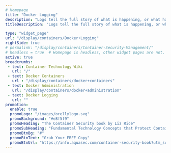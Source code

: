```yaml
---
# Homepage
title: "Docker Logging"
description: "Logs tell the full story of what is happening, or what happened at every layer of the stack. Whether it’s the application layer, the networking layer, the infrastructure layer, or storage, logs have all the answers. This page gathers resources about working with Docker logs, how to manage and implement Docker logs and more."
titleDescription: "Logs tell the full story of what is happening, or what happened at every layer of the stack. Whether it’s the application layer, the <a href='/display/containers/Docker+Networking+101'>networking</a> layer, the infrastructure layer, or storage, logs have all the answers. This page gathers resources about working with <a href='/display/containers/Docker+Containers'>Docker</a> logs, how to manage and implement Docker logs and more." 

type: "widget_page"
url: "/display/containers/Docker+Logging" 
rightSide: true 
# permalink: "/display/containers/Container-Security-Management/"
# headless = true  # Homepage is headless, other widget pages are not.
active: true
breadcrumbs:
 - text: Container Technology Wiki
   url: "/"
 - text: Docker Containers
   url : "/display/containers/docker+containers"
 - text: Docker Administration
   url: "/display/containers/docker+administration"
 - text: Docker Logging
   url: ""
promotion:
  enable: true
  promoLogo: "/images/orellylogo.svg"
  promoBackground: "#e8f5f9"
  promoHeading: "The Container Security book by Liz Rice"
  promoSubHeading: "Fundamental Technology Concepts that Protect Containerized Applications"
  promoBtnBg: "#"
  promoBtnText: "Grab Your FREE Copy"
  promoBtnUrl: "https://info.aquasec.com/container-security-book?utm_source=wiki"
---
```



